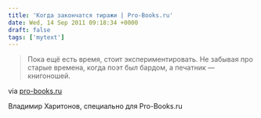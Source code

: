 ```yaml
---
title: 'Когда закончатся тиражи | Pro-Books.ru'
date: Wed, 14 Sep 2011 09:18:34 +0000
draft: false
tags: ['mytext']
---
```


> Пока ещё есть время, стоит экспериментировать. Не забывая про старые времена, когда поэт был бардом, а печатник — книгоношей.

via [pro-books.ru](http://pro-books.ru/sitearticles/7841#.TnBwCL-mZmc.twitter)

Владимир Харитонов, специально для Pro-Books.ru